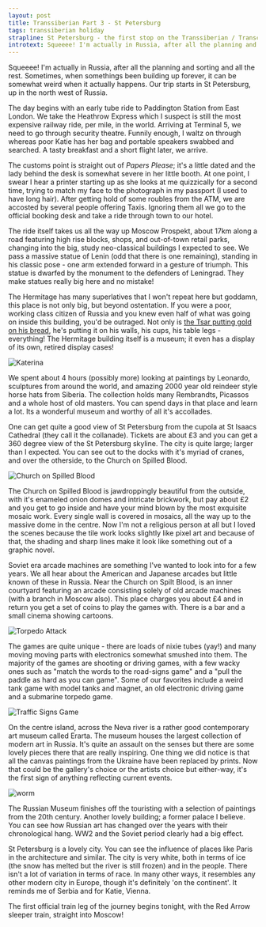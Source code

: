 ```yaml
---
layout: post
title: Transsiberian Part 3 - St Petersburg
tags: transsiberian holiday
strapline: St Petersburg - the first stop on the Transsiberian / Transchina trip
introtext: Squeeee! I'm actually in Russia, after all the planning and sorting and all the rest. Sometimes, when somethings been building up forever, it can be somewhat weird when it actually happens. Our trip starts in St Petersburg, up in the north west of Russia.
---
```


Squeeee! I'm actually in Russia, after all the planning and sorting and all the rest. Sometimes, when somethings been building up forever, it can be somewhat weird when it actually happens. Our trip starts in St Petersburg, up in the north west of Russia.

The day begins with an early tube ride to Paddington Station from East London. We take the Heathrow Express which I suspect is still the most expensive railway ride, per mile, in the world. Arriving at Terminal 5, we need to go through security theatre. Funnily enough, I waltz on through whereas poor Katie has her bag and portable speakers swabbed and searched. A tasty breakfast and a short flight later, we arrive.

The customs point is straight out of *Papers Please*; it's a little dated and the lady behind the desk is somewhat severe in her little booth. At one point, I swear I hear a printer starting up as she looks at me quizzically for a second time, trying to match my face to the photograph in my passport (I used to have long hair). After getting hold of some roubles from the ATM, we are accosted by several people offering Taxis. Ignoring them all we go to the official booking desk and take a ride through town to our hotel.

The ride itself takes us all the way up Moscow Prospekt, about 17km along a road featuring high rise blocks, shops, and out-of-town retail parks, changing into the big, study neo-classical buildings I expected to see. We pass a massive statue of Lenin (odd that there is one remaining), standing in his classic pose - one arm extended forward in a gesture of triumph. This statue is dwarfed by the monument to the defenders of Leningrad. They make statues really big here and no mistake!

The Hermitage has many superlatives that I won't repeat here but goddamn, this place is not only big, but beyond ostentation. If you were a poor, working class citizen of Russia and you knew even half of what was going on inside this building, you'd be outraged. Not only is [the Tsar putting gold on his bread](), he's putting it on his walls, his cups, his table legs - everything! The Hermitage building itself is a museum; it even has a display of its own, retired display cases! 

![Katerina](https://farm8.staticflickr.com/7592/16798299036_bd02c42892.jpg)

We spent about 4 hours (possibly more) looking at paintings by Leonardo, sculptures from around the world, and amazing 2000 year old reindeer style horse hats from Siberia. The collection holds many Rembrandts, Picassos and a whole host of old masters. You can spend days in that place and learn a lot. Its a wonderful museum and worthy of all it's accollades.

One can get quite a good view of St Petersburg from the cupola at St Isaacs Cathedral (they call it the collanade). Tickets are about £3 and you can get a 360 degree view of the St Petersburg skyline. The city is quite large; larger than I expected. You can see out to the docks with it's myriad of cranes, and over the otherside, to the Church on Spilled Blood.

![Church on Spilled Blood](https://farm8.staticflickr.com/7632/16201820964_1c35de4b7b.jpg)

The Church on Spilled Blood is jawdroppingly beautiful from the outside, with it's enameled onion domes and intricate brickwork, but pay about £2 and you get to go inside and have your mind blown by the most exquisite mosaic work. Every single wall is covered in mosaics, all the way up to the massive dome in the centre. Now I'm not a religious person at all but I loved the scenes because the tile work looks slightly like pixel art and because of that, the shading and sharp lines make it look like something out of a graphic novel.

Soviet era arcade machines are something I've wanted to look into for a few years. We all hear about the American and Japanese arcades but little known of these in Russia. Near the Church on Spilt Blood, is an inner courtyard featuring an arcade consisting solely of old arcade machines (with a branch in Moscow also). This place charges you about £4 and in return you get a set of coins to play the games with. There is a bar and a small cinema showing cartoons. 

![Torpedo Attack](https://farm9.staticflickr.com/8670/16823094141_b223b074a7.jpg)

The games are quite unique - there are loads of nixie tubes (yay!) and many moving moving parts with electronics somewhat smushed into them. The majority of the games are shooting or driving games, with a few wacky ones such as "match the words to the road-signs game" and a "pull the paddle as hard as you can game". Some of our favorites include a weird tank game with model tanks and magnet, an old electronic driving game and a submarine torpedo game. 

![Traffic Signs Game](https://farm9.staticflickr.com/8632/16824173565_27349b993f.jpg)

On the centre island, across the Neva river is a rather good contemporary art museum called Erarta. The museum houses the largest collection of modern art in Russia. It's quite an assault on the senses but there are some lovely pieces there that are really inspiring. One thing we did notice is that all the canvas paintings from the Ukraine have been replaced by prints. Now that could be the gallery's choice or the artists choice but either-way, it's the first sign of anything reflecting current events.

![worm](https://farm8.staticflickr.com/7651/16824173245_5e940a68b4.jpg)

The Russian Museum finishes off the touristing with a selection of paintings from the 20th century. Another lovely building; a former palace I believe. You can see how Russian art has changed over the years with their chronological hang. WW2 and the Soviet period clearly had a big effect.

St Petersburg is a lovely city. You can see the influence of places like Paris in the architecture and similar. The city is very white, both in terms of ice (the snow has melted but the river is still frozen) and in the people. There isn't a lot of variation in terms of race. In many other ways, it resembles any other modern city in Europe, though it's definitely 'on the continent'. It reminds me of Serbia and for Katie, Vienna.

The first official train leg of the journey begins tonight, with the Red Arrow sleeper train, straight into Moscow!